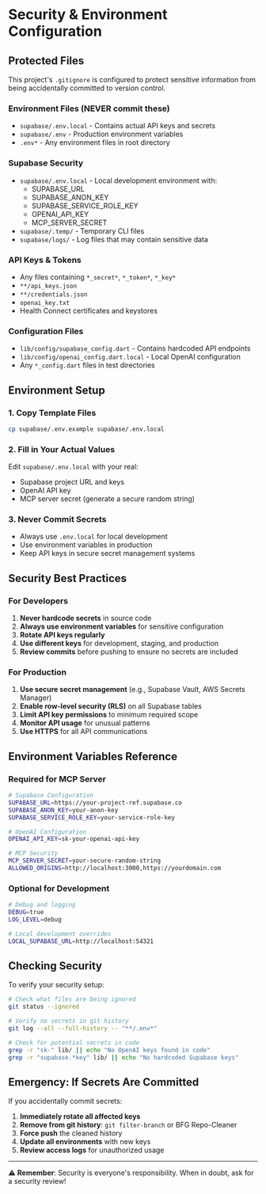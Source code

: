# Security & Environment Configuration

## Protected Files

This project's `.gitignore` is configured to protect sensitive information from being accidentally committed to version control.

### Environment Files (NEVER commit these)
- `supabase/.env.local` - Contains actual API keys and secrets
- `supabase/.env` - Production environment variables
- `.env*` - Any environment files in root directory

### Supabase Security
- `supabase/.env.local` - Local development environment with:
  - SUPABASE_URL
  - SUPABASE_ANON_KEY
  - SUPABASE_SERVICE_ROLE_KEY
  - OPENAI_API_KEY
  - MCP_SERVER_SECRET
- `supabase/.temp/` - Temporary CLI files
- `supabase/logs/` - Log files that may contain sensitive data

### API Keys & Tokens
- Any files containing `*_secret*`, `*_token*`, `*_key*`
- `**/api_keys.json`
- `**/credentials.json`
- `openai_key.txt`
- Health Connect certificates and keystores

### Configuration Files
- `lib/config/supabase_config.dart` - Contains hardcoded API endpoints
- `lib/config/openai_config.dart.local` - Local OpenAI configuration
- Any `*_config.dart` files in test directories

## Environment Setup

### 1. Copy Template Files
```bash
cp supabase/.env.example supabase/.env.local
```

### 2. Fill in Your Actual Values
Edit `supabase/.env.local` with your real:
- Supabase project URL and keys
- OpenAI API key
- MCP server secret (generate a secure random string)

### 3. Never Commit Secrets
- Always use `.env.local` for local development
- Use environment variables in production
- Keep API keys in secure secret management systems

## Security Best Practices

### For Developers
1. **Never hardcode secrets** in source code
2. **Always use environment variables** for sensitive configuration
3. **Rotate API keys regularly**
4. **Use different keys** for development, staging, and production
5. **Review commits** before pushing to ensure no secrets are included

### For Production
1. **Use secure secret management** (e.g., Supabase Vault, AWS Secrets Manager)
2. **Enable row-level security (RLS)** on all Supabase tables
3. **Limit API key permissions** to minimum required scope
4. **Monitor API usage** for unusual patterns
5. **Use HTTPS** for all API communications

## Environment Variables Reference

### Required for MCP Server
```bash
# Supabase Configuration
SUPABASE_URL=https://your-project-ref.supabase.co
SUPABASE_ANON_KEY=your-anon-key
SUPABASE_SERVICE_ROLE_KEY=your-service-role-key

# OpenAI Configuration  
OPENAI_API_KEY=sk-your-openai-api-key

# MCP Security
MCP_SERVER_SECRET=your-secure-random-string
ALLOWED_ORIGINS=http://localhost:3000,https://yourdomain.com
```

### Optional for Development
```bash
# Debug and logging
DEBUG=true
LOG_LEVEL=debug

# Local development overrides
LOCAL_SUPABASE_URL=http://localhost:54321
```

## Checking Security

To verify your security setup:

```bash
# Check what files are being ignored
git status --ignored

# Verify no secrets in git history
git log --all --full-history -- "**/.env*"

# Check for potential secrets in code
grep -r "sk-" lib/ || echo "No OpenAI keys found in code"
grep -r "supabase.*key" lib/ || echo "No hardcoded Supabase keys"
```

## Emergency: If Secrets Are Committed

If you accidentally commit secrets:

1. **Immediately rotate all affected keys**
2. **Remove from git history**: `git filter-branch` or BFG Repo-Cleaner
3. **Force push** the cleaned history
4. **Update all environments** with new keys
5. **Review access logs** for unauthorized usage

---

⚠️ **Remember**: Security is everyone's responsibility. When in doubt, ask for a security review!
